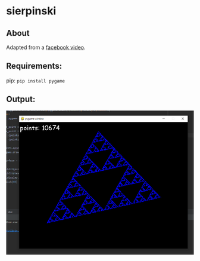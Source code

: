 # sierpinski
## About
Adapted from a [facebook video](https://www.facebook.com/NumberTalksConsultant/videos/334478858534239).

## Requirements:
pip: `pip install pygame`

## Output:
![image](sierpinski.png)
